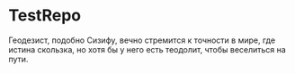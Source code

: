 # TestRepo
Геодезист, подобно Сизифу, вечно стремится к точности в мире, где истина скользка, но хотя бы у него есть теодолит, чтобы веселиться на пути.
